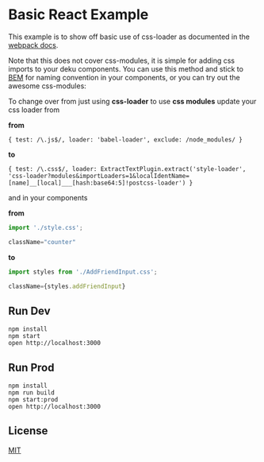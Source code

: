 Basic React Example
=====================

This example is to show off basic use of css-loader as documented in the [webpack docs](https://christianalfoni.github.io/react-webpack-cookbook/Loading-CSS.html).

Note that this does not cover css-modules, it is simple for adding css imports to your deku components. You can use this method and stick to [BEM](https://css-tricks.com/bem-101/) for naming convention in your components, or you can try out the awesome css-modules:

To change over from just using **css-loader** to use **css modules** update your css loader from 

**from**

`{ test: /\.js$/, loader: 'babel-loader', exclude: /node_modules/ }`

**to**

`{ test: /\.css$/, loader: ExtractTextPlugin.extract('style-loader', 'css-loader?modules&importLoaders=1&localIdentName=[name]__[local]___[hash:base64:5]!postcss-loader') }`

and in your components

**from**

```js
import './style.css';

className="counter"
```

**to**

```js
import styles from './AddFriendInput.css';

className={styles.addFriendInput}
```

## Run Dev

```
npm install
npm start
open http://localhost:3000
```

## Run Prod

```
npm install
npm run build
npm start:prod
open http://localhost:3000
```

## License

[MIT](http://isekivacenz.mit-license.org/)
